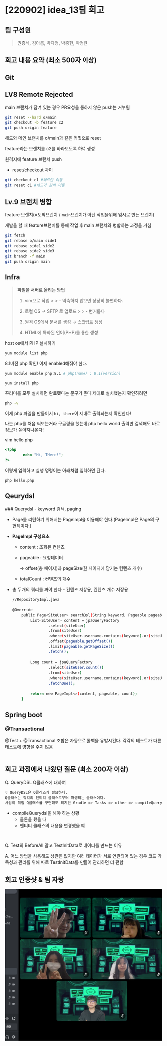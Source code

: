 # [220902] idea_13팀 회고


## 팀 구성원

> 권종석, 김아름, 박다정, 박중현, 박정원

## 회고 내용 요약 (최소 500자 이상)

## Git


<h2>LV8 Remote Rejected</h2>

main 브랜치가 잠겨 있는 경우 PR요청을 통하지 않은 push는 거부됨
```bash
git reset --hard o/main
git checkout -b feature c2
git push origin feature
```
헤드와 메인 브랜치를 o/main과 같은 커밋으로 reset

feature라는 브랜치를 c2를 바라보도록 하여 생성

원격지에 feature 브랜치 push

- reset/checkout 차이
```bash
git checkout c1 #헤드만 이동
git reset c1 #헤드가 같이 이동
```


<h2>Lv.9 브랜치 병합</h2>


feature 브랜치(=토픽브랜치 / `main`브랜치가 아닌 작업을위해 임시로 만든 브랜치)

개발을 할 때 feature브랜치를 통해 작업 후 main 브랜치와 병합하는 과정을 거침
```bash
git fetch
git rebase o/main side1
git rebase side1 side2
git rebase side2 side3
git branch -f main
git push origin main
```

<h2>Infra</h2>

> **파일을 서버로 올리는 방법**
>
> 1. vim으로 작업
     >
     >     - 익숙하지 않으면 상당히 불편하다.
>
> 2. 로컬 OS → SFTP 로 업로드
     >
     >     - 번거롭다
>
> 3. 원격 OS에서 문서를 생성 → 스크립트 생성
> 4. HTML에 특화된 언어(PHP)를 통한 생성


host os에서 PHP 설치하기

```bash
yum module list php
```


8.1버전 php 확인! 이제 enabled해줘야 한다.

```bash
yum module enable php:8.1 # php(name) : 8.1(version)
```

```bash
yum install php
```


꾸러미를 모두 설치하면 완료됐다는 문구가 뜬다
제대로 설치했는지 확인하려면

```bash
php -v
```



이제 php 파일을 만들어서 `hi, there`이 제대로 출력되는지 확인한다!

나는 php를 처음 써보는거라 구글링을 했는데 php hello world 출력만 검색해도 바로 정보가 쏟아져나온다!

vim hello.php

```php
<?php
        echo "Hi, THere!";
?>
```
이렇게 입력하고 실행 명령어는 아래처럼 입력하면 된다.
```php
php hello.php
```


<h2>Qeurydsl</h2>
### Querydsl - keyword 검색, paging

- Page를 리턴하기 위해서는 PageImpl을 이용해야 한다.(PageImpl은 Page의 구현체이다.)
- **PageImpl 구성요소**
    - content : 조회된 컨텐츠
    - pageable : 요청데이터

      → offset(총 페이지)과 pageSize(한 페이지에 담기는 컨텐츠 개수)

    - totalCount : 컨텐츠의 개수
- 총 두개의 쿼리를 짜야 한다 - 컨텐츠 저장용, 컨텐츠 개수 저장용

    ```bash
    //RepositoryImpl.java
    
    @Override
        public Page<SiteUser> searchQsl(String keyword, Pageable pageable) {
            List<SiteUser> content = jpaQueryFactory
                    .select(siteUser)
                    .from(siteUser)
                    .where(siteUser.username.contains(keyword).or(siteUser.email.contains(keyword)))
                    .offset(pageable.getOffset())
                    .limit(pageable.getPageSize())
                    .fetch();
    
            Long count = jpaQueryFactory
                    .select(siteUser.count())
                    .from(siteUser)
                    .where(siteUser.username.contains(keyword).or(siteUser.email.contains(keyword)))
                    .fetchOne();
    
            return new PageImpl<>(content, pageable, count);
        }
    ```


<h2>Spring boot</h2>

### @Transactional

@Test + @Transactional 조합은 자동으로 롤백을 유발시킨다.
각각의 테스트가 다른 테스트에 영향을 주지 않음
<br></br>




## 회고 과정에서 나왔던 질문 (최소 200자 이상)
Q. QueryDSL Q클래스에 대하여<br>
```bash
💡 QueryDSL은 Q클래스가 필요하다.
Q클래스는 각각의 엔티티 클래스로부터 파생되는 클래스이다.
사람이 직접 Q클래스를 구현해도 되지만 Gradle => Tasks => other => compileQuerydsl 기능을 실행하면 자동으로 만들어진다.
```

- compileQuerydsl을 해야 하는 상황
    - 클론을 했을 때
    - 엔티티 클래스의 내용을 변경했을 때
<br>

Q. Test의 BeforeAll 말고 TestInitData로 데이터를 만드는 이유<br>

A. 어느 방법을 사용해도 상관은 없지만 여러 데이터가 서로 연관되어 있는 경우 코드 가독성과 관리를 위해 따로 TestInitData를 만들어 관리하면 더 편함

## 회고 인증샷 & 팀 자랑
![](img/0902.png)
